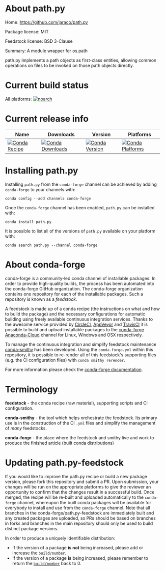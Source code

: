 About path.py
=============

Home: https://github.com/jaraco/path.py

Package license: MIT

Feedstock license: BSD 3-Clause

Summary: A module wrapper for os.path

path.py implements a path objects as first-class entities, allowing common
operations on files to be invoked on those path objects directly.


Current build status
====================

All platforms:
[![noarch](https://img.shields.io/circleci/project/github/conda-forge/path.py-feedstock/master.svg?label=noarch)](https://circleci.com/gh/conda-forge/path.py-feedstock)

Current release info
====================

| Name | Downloads | Version | Platforms |
| --- | --- | --- | --- |
| [![Conda Recipe](https://img.shields.io/badge/recipe-path.py-green.svg)](https://anaconda.org/conda-forge/path.py) | [![Conda Downloads](https://img.shields.io/conda/dn/conda-forge/path.py.svg)](https://anaconda.org/conda-forge/path.py) | [![Conda Version](https://img.shields.io/conda/vn/conda-forge/path.py.svg)](https://anaconda.org/conda-forge/path.py) | [![Conda Platforms](https://img.shields.io/conda/pn/conda-forge/path.py.svg)](https://anaconda.org/conda-forge/path.py) |

Installing path.py
==================

Installing `path.py` from the `conda-forge` channel can be achieved by adding `conda-forge` to your channels with:

```
conda config --add channels conda-forge
```

Once the `conda-forge` channel has been enabled, `path.py` can be installed with:

```
conda install path.py
```

It is possible to list all of the versions of `path.py` available on your platform with:

```
conda search path.py --channel conda-forge
```


About conda-forge
=================

conda-forge is a community-led conda channel of installable packages.
In order to provide high-quality builds, the process has been automated into the
conda-forge GitHub organization. The conda-forge organization contains one repository
for each of the installable packages. Such a repository is known as a *feedstock*.

A feedstock is made up of a conda recipe (the instructions on what and how to build
the package) and the necessary configurations for automatic building using freely
available continuous integration services. Thanks to the awesome service provided by
[CircleCI](https://circleci.com/), [AppVeyor](https://www.appveyor.com/)
and [TravisCI](https://travis-ci.org/) it is possible to build and upload installable
packages to the [conda-forge](https://anaconda.org/conda-forge)
[Anaconda-Cloud](https://anaconda.org/) channel for Linux, Windows and OSX respectively.

To manage the continuous integration and simplify feedstock maintenance
[conda-smithy](https://github.com/conda-forge/conda-smithy) has been developed.
Using the ``conda-forge.yml`` within this repository, it is possible to re-render all of
this feedstock's supporting files (e.g. the CI configuration files) with ``conda smithy rerender``.

For more information please check the [conda-forge documentation](https://conda-forge.org/docs/).

Terminology
===========

**feedstock** - the conda recipe (raw material), supporting scripts and CI configuration.

**conda-smithy** - the tool which helps orchestrate the feedstock.
                   Its primary use is in the construction of the CI ``.yml`` files
                   and simplify the management of *many* feedstocks.

**conda-forge** - the place where the feedstock and smithy live and work to
                  produce the finished article (built conda distributions)


Updating path.py-feedstock
==========================

If you would like to improve the path.py recipe or build a new
package version, please fork this repository and submit a PR. Upon submission,
your changes will be run on the appropriate platforms to give the reviewer an
opportunity to confirm that the changes result in a successful build. Once
merged, the recipe will be re-built and uploaded automatically to the
`conda-forge` channel, whereupon the built conda packages will be available for
everybody to install and use from the `conda-forge` channel.
Note that all branches in the conda-forge/path.py-feedstock are
immediately built and any created packages are uploaded, so PRs should be based
on branches in forks and branches in the main repository should only be used to
build distinct package versions.

In order to produce a uniquely identifiable distribution:
 * If the version of a package **is not** being increased, please add or increase
   the [``build/number``](https://conda.io/docs/user-guide/tasks/build-packages/define-metadata.html#build-number-and-string).
 * If the version of a package **is** being increased, please remember to return
   the [``build/number``](https://conda.io/docs/user-guide/tasks/build-packages/define-metadata.html#build-number-and-string)
   back to 0.
